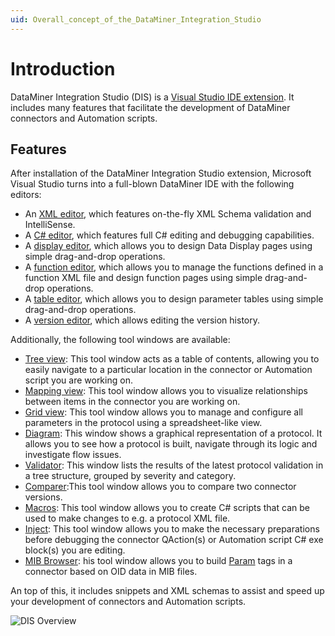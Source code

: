 ```yaml
---
uid: Overall_concept_of_the_DataMiner_Integration_Studio
---
```


# Introduction

DataMiner Integration Studio (DIS) is a [Visual Studio IDE extension](https://visualstudio.microsoft.com/vs/features/extend/). It includes many features that facilitate the development of DataMiner connectors and Automation scripts.

## Features

After installation of the DataMiner Integration Studio extension, Microsoft Visual Studio turns into a full-blown DataMiner IDE with the following editors:

- An [XML editor](xref:XML_editor), which features on-the-fly XML Schema validation and IntelliSense.
- A [C# editor](xref:C_editor), which features full C# editing and debugging capabilities.
- A [display editor](xref:Display_editor), which allows you to design Data Display pages using simple drag-and-drop operations.
- A [function editor](xref:Function_editor), which allows you to manage the functions defined in a function XML file and design function pages using simple drag-and-drop operations.
- A [table editor](xref:Table_editor), which allows you to design parameter tables using simple drag-and-drop operations.
- A [version editor](xref:Version_editor), which allows editing the version history.

Additionally, the following tool windows are available:

- [Tree view](xref:DisTreeViewToolWindow): This tool window acts as a table of contents, allowing you to easily navigate to a particular location in the connector or Automation script you are working on.
- [Mapping view](xref:DisMappingViewToolWindow): This tool window allows you to visualize relationships between items in the connector you are working on.
- [Grid view](xref:DisGridViewToolWindow): This tool window allows you to manage and configure all parameters in the protocol using a spreadsheet-like view.
- [Diagram](xref:DisDiagramToolWindow): This window shows a graphical representation of a protocol. It allows you to see how a protocol is built, navigate through its logic and investigate flow issues.
- [Validator](xref:DisValidatorToolWindow): This window lists the results of the latest protocol validation in a tree structure, grouped by severity and category.
- [Comparer](xref:DisComparerToolWindow):This tool window allows you to compare two connector versions.
- [Macros](xref:DisMacrosToolWindow): This tool window allows you to create C# scripts that can be used to make changes to e.g. a protocol XML file.
- [Inject](xref:DisInjectToolWindow): This tool window allows you to make the necessary preparations before debugging the connector QAction(s) or Automation script C# exe block(s) you are editing.
- [MIB Browser](xref:DisMibBrowserToolWindow): his tool window allows you to build [Param](xref:Protocol.Params.Param) tags in a connector based on OID data in MIB files.

An top of this, it includes snippets and XML schemas to assist and speed up your development of connectors and Automation scripts.

![DIS Overview](~/develop/images/DataMinerIntegrationStudio.svg)
